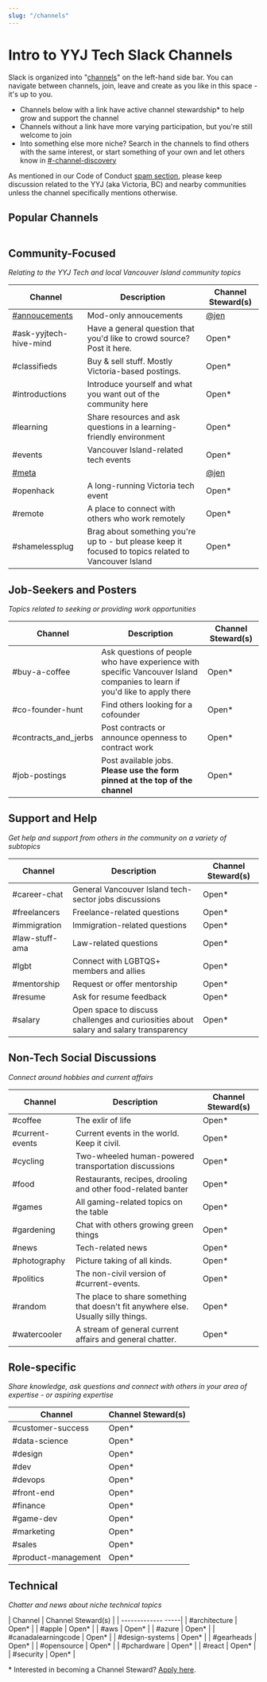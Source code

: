 ```yaml
---
slug: "/channels"
---
```


<h1 class="!mb-0">Intro to YYJ Tech Slack Channels</h2>

Slack is organized into "[channels](https://www.youtube.com/embed/2Lu39IFAmeE)" on the left-hand side bar. You can navigate between channels, join, leave and create as you like in this space - it's up to you. 

* Channels below with a link have active channel stewardship\* to help grow and support the channel
* Channels without a link have more varying participation, but you're still welcome to join
* Into something else more niche? Search in the channels to find others with the same interest, or start something of your own and let others know in [#-channel-discovery](https://yyjtech.slack.com/archives/CK5TF106L)

As mentioned in our Code of Conduct [spam section](https://github.com/yyjtech/code-of-conduct#spam), please keep discussion related to the YYJ (aka Victoria, BC) and nearby communities unless the channel specifically mentions otherwise. 


<h2 class="text-2xl bold">Popular Channels</h2>


```toc

```


## Community-Focused
_Relating to the YYJ Tech and local Vancouver Island community topics_

| Channel | Description | Channel Steward(s) |
| ------------- |-------------| -----|
| [#annoucements](https://yyjtech.slack.com/archives/C18JM8U2Y) | Mod-only annoucements | [@jen](https://yyjtech.slack.com/archives/D1KFJAREY) |
| #ask-yyjtech-hive-mind | Have a general question that you'd like to crowd source? Post it here. | Open\* |
| #classifieds | Buy & sell stuff. Mostly Victoria-based postings. | Open\* |
| #introductions | Introduce yourself and what you want out of the community here | Open\* |
| #learning | Share resources and ask questions in a learning-friendly environment | Open\* |
| #events | Vancouver Island-related tech events | Open\* |
| [#meta](https://yyjtech.slack.com/archives/C34M16KA7) |  | [@jen](https://yyjtech.slack.com/archives/D1KFJAREY) |
| #openhack | A long-running Victoria tech event | Open\* |
| #remote | A place to connect with others who work remotely | Open\* |
| #shamelessplug | Brag about something you're up to - but please keep it focused to topics related to Vancouver Island | Open\* |


## Job-Seekers and Posters
_Topics related to seeking or providing work opportunities_

| Channel | Description | Channel Steward(s) |
| ------------- |-------------| -----|
| #buy-a-coffee| Ask questions of people who have experience with specific Vancouver Island companies to learn if you'd like to apply there | Open\* |
| #co-founder-hunt| Find others looking for a cofounder | Open\* |
| #contracts_and_jerbs| Post contracts or announce openness to contract work | Open\* |
| #job-postings| Post available jobs. **Please use the form pinned at the top of the channel** | Open\* |

## Support and Help
_Get help and support from others in the community on a variety of subtopics_

| Channel | Description | Channel Steward(s) |
| ------------- |-------------| -----|
| #career-chat| General Vancouver Island tech-sector jobs discussions | Open\* |
| #freelancers | Freelance-related questions | Open\* |
| #immigration | Immigration-related questions | Open\* |
| #law-stuff-ama | Law-related questions | Open\* |
| #lgbt | Connect with LGBTQS+ members and allies | Open\* |
| #mentorship | Request or offer mentorship | Open\* |
| #resume | Ask for resume feedback | Open\* |
| #salary | Open space to discuss challenges and curiosities about salary and salary transparency | Open\* |

## Non-Tech Social Discussions
_Connect around hobbies and current affairs_

| Channel | Description | Channel Steward(s) |
| ------------- |-------------| -----|
| #coffee | The exlir of life | Open\* |
| #current-events | Current events in the world. Keep it civil. | Open\* |
| #cycling | Two-wheeled human-powered transportation discussions | Open\* |
| #food | Restaurants, recipes, drooling and other food-related banter | Open\* |
| #games | All gaming-related topics on the table | Open\* |
| #gardening | Chat with others growing green things | Open\* |
| #news | Tech-related news | Open\* |
| #photography | Picture taking of all kinds. | Open\* |
| #politics | The non-civil version of #current-events. | Open\* |
| #random | The place to share something that doesn't fit anywhere else. Usually silly things. | Open\* |
| #watercooler | A stream of general current affairs and general chatter. | Open\* |

## Role-specific 
_Share knowledge, ask questions and connect with others in your area of expertise - or aspiring expertise_

| Channel | Channel Steward(s) |
| ------------- |-----|
| #customer-success | Open\* |
| #data-science |  Open\* |
| #design | Open\* |
| #dev | Open\* |
| #devops |  Open\* |
| #front-end | Open\* |
| #finance |  Open\* |
| #game-dev | Open\* |
| #marketing |  Open\* |
| #sales | Open\* |
| #product-management | Open\* |


## Technical
_Chatter and news about niche technical topics_

| Channel | Channel Steward(s) |
| -------------  -----|
| #architecture | Open\* |
| #apple | Open\* |
| #aws | Open\* |
| #azure | Open\* |
| #canadalearningcode | Open\* |
| #design-systems | Open\* |
| #gearheads | Open\* |
| #opensource | Open\* |
| #pchardware | Open\* |
| #react | Open\* |
| #security | Open\* |


\* Interested in becoming a Channel Steward? [Apply here](https://docs.google.com/forms/d/1PLn6X7YRunYF8NrwKuHVO0XhVGCwIifjAlwcUDKscRo/viewform?edit_requested=true#responses).